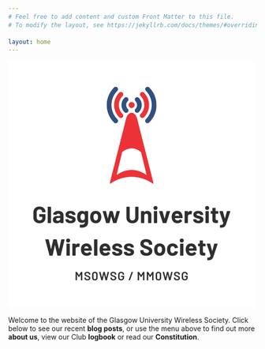 ```yaml
---
# Feel free to add content and custom Front Matter to this file.
# To modify the layout, see https://jekyllrb.com/docs/themes/#overriding-theme-defaults

layout: home
---
```


![GUWS logo](images/logo.png)

Welcome to the website of the Glasgow University Wireless Society. Click below to see our recent **blog posts**, or use the menu above to find out more **about us**, view our Club **logbook** or read our **Constitution**.
